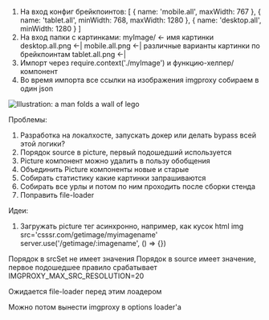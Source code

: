 1. На вход конфиг брейкпоинтов:
[
  {
    name: 'mobile.all',
    maxWidth: 767
  },
  {
    name: 'tablet.all',
    minWidth: 768,
    maxWidth: 1280
  },
  {
    name: 'desktop.all',
    minWidth: 1280
  }
]
2. На вход папки с картинками:
myImage/           <- имя картинки
  desktop.all.png  <-|
  mobile.all.png   <-| различные варианты картинки по брейкпоинтам
  tablet.all.png   <-|
3. Импорт через require.context('./myImage') и функцию-хелпер/компонент
4. Во время импорта все ссылки на изображения imgproxy собираем в один json

<picture class="image css-1bv363l e1mofdgw0">
  <source media="(max-width: 767px)" type="image/webp"
          srcset="/_next/static/images/core-values/mobile.all/reliability-c770d411@1x.webp 1x,/_next/static/images/core-values/mobile.all/reliability-6c497195@2x.webp 2x,/_next/static/images/core-values/mobile.all/reliability-67dc4bb0@3x.webp 3x">
  <img
    srcset="/_next/static/images/core-values/desktop.m/reliability-8b8b8b67@1x.png  1x,/_next/static/images/core-values/desktop.m/reliability-a5845164@2x.png 2x,/_next/static/images/core-values/desktop.m/reliability-db64bb29@3x.png 3x"
    src="/_next/static/images/core-values/desktop.m/reliability-8b8b8b67@1x.png"
    alt="Illustration: a man folds a wall of lego">
</picture>

Проблемы:
1. Разработка на локалхосте, запускать докер или делать bypass всей этой логики?
2. Порядок source в picture, первый подошедший используется
3. Picture компонент можно удалить в пользу обобщения
4. Объединить Picture компоненты новые и старые
5. Собирать статистику какие картинки запрашиваются
6. Собирать все урлы и потом по ним проходить после сборки стенда
7. Поправить file-loader

Идеи:
1. Загружать picture тег асинхронно, например, как кусок html
img src='csssr.com/getimage/myimagename'
server.use('/getimage/:imagename', () => {})


Порядок в srcSet не имеет значения
Порядок в source имеет значение, первое подошедшее правило срабатывает
IMGPROXY_MAX_SRC_RESOLUTION=20


Ожидается file-loader перед этим лоадером

Можно потом вынести imgproxy в options loader'а
